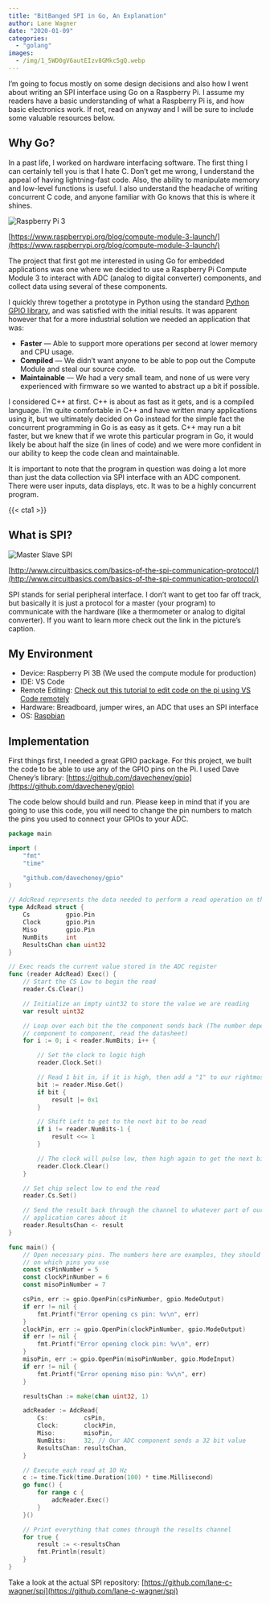 ```yaml
---
title: "BitBanged SPI in Go, An Explanation"
author: Lane Wagner
date: "2020-01-09"
categories: 
  - "golang"
images:
  - /img/1_5WD0gV6autEIzv8GMkc5gQ.webp
---
```


I’m going to focus mostly on some design decisions and also how I went about writing an SPI interface using Go on a Raspberry Pi. I assume my readers have a basic understanding of what a Raspberry Pi is, and how basic electronics work. If not, read on anyway and I will be sure to include some valuable resources below.

## Why Go?

In a past life, I worked on hardware interfacing software. The first thing I can certainly tell you is that I hate C. Don’t get me wrong, I understand the appeal of having lightning-fast code. Also, the ability to manipulate memory and low-level functions is useful. I also understand the headache of writing concurrent C code, and anyone familiar with Go knows that this is where it shines.

![Raspberry Pi 3](/img/1_l-OnL3gWfBBOTceP8V-vXw.jpeg)

[https://www.raspberrypi.org/blog/compute-module-3-launch/](https://www.raspberrypi.org/blog/compute-module-3-launch/)

The project that first got me interested in using Go for embedded applications was one where we decided to use a Raspberry Pi Compute Module 3 to interact with ADC (analog to digital converter) components, and collect data using several of these components.

I quickly threw together a prototype in Python using the standard [Python GPIO library](https://pypi.org/project/RPi.GPIO/), and was satisfied with the initial results. It was apparent however that for a more industrial solution we needed an application that was:

- **Faster** — Able to support more operations per second at lower memory and CPU usage.
- **Compiled** — We didn’t want anyone to be able to pop out the Compute Module and steal our source code.
- **Maintainable** — We had a very small team, and none of us were very experienced with firmware so we wanted to abstract up a bit if possible.

I considered C++ at first. C++ is about as fast as it gets, and is a compiled language. I’m quite comfortable in C++ and have written many applications using it, but we ultimately decided on Go instead for the simple fact the concurrent programming in Go is as easy as it gets. C++ may run a bit faster, but we knew that if we wrote this particular program in Go, it would likely be about half the size (in lines of code) and we were more confident in our ability to keep the code clean and maintainable.

It is important to note that the program in question was doing a lot more than just the data collection via SPI interface with an ADC component. There were user inputs, data displays, etc. It was to be a highly concurrent program.

{{< cta1 >}}

## What is SPI?

![Master Slave SPI](/img/1_5WD0gV6autEIzv8GMkc5gQ.png)

[http://www.circuitbasics.com/basics-of-the-spi-communication-protocol/](http://www.circuitbasics.com/basics-of-the-spi-communication-protocol/)

SPI stands for serial peripheral interface. I don’t want to get too far off track, but basically it is just a protocol for a master (your program) to communicate with the hardware (like a thermometer or analog to digital converter). If you want to learn more check out the link in the picture’s caption.

## My Environment

- Device: Raspberry Pi 3B (We used the compute module for production)
- IDE: VS Code
- Remote Editing: [Check out this tutorial to edit code on the pi using VS Code remotely](https://blog.technologee.co.uk/remote-editing-using-vs-code/)
- Hardware: Breadboard, jumper wires, an ADC that uses an SPI interface
- OS: [Raspbian](https://www.raspberrypi.org/downloads/)

## Implementation

First things first, I needed a great GPIO package. For this project, we built the code to be able to use any of the GPIO pins on the Pi. I used Dave Cheney’s library: [https://github.com/davecheney/gpio](https://github.com/davecheney/gpio)

The code below should build and run. Please keep in mind that if you are going to use this code, you will need to change the pin numbers to match the pins you used to connect your GPIOs to your ADC.

```go
package main

import (
	"fmt"
	"time"

	"github.com/davecheney/gpio"
)

// AdcRead represents the data needed to perform a read operation on the ADC component
type AdcRead struct {
	Cs          gpio.Pin
	Clock       gpio.Pin
	Miso        gpio.Pin
	NumBits     int
	ResultsChan chan uint32
}

// Exec reads the current value stored in the ADC register
func (reader AdcRead) Exec() {
	// Start the CS Low to begin the read
	reader.Cs.Clear()

	// Initialize an impty uint32 to store the value we are reading
	var result uint32

	// Loop over each bit the the component sends back (The number depends varies from
	// component to component, read the datasheet)
	for i := 0; i < reader.NumBits; i++ {

		// Set the clock to logic high
		reader.Clock.Set()

		// Read 1 bit in, if it is high, then add a "1" to our rightmost bit
		bit := reader.Miso.Get()
		if bit {
			result |= 0x1
		}

		// Shift Left to get to the next bit to be read
		if i != reader.NumBits-1 {
			result <<= 1
		}

		// The clock will pulse low, then high again to get the next bit
		reader.Clock.Clear()
	}

	// Set chip select low to end the read
	reader.Cs.Set()

	// Send the result back through the channel to whatever part of our
	// application cares about it
	reader.ResultsChan <- result
}

func main() {
	// Open necessary pins. The numbers here are examples, they should be changed based
	// on which pins you use
	const csPinNumber = 5
	const clockPinNumber = 6
	const misoPinNumber = 7

	csPin, err := gpio.OpenPin(csPinNumber, gpio.ModeOutput)
	if err != nil {
		fmt.Printf("Error opening cs pin: %v\n", err)
	}
	clockPin, err := gpio.OpenPin(clockPinNumber, gpio.ModeOutput)
	if err != nil {
		fmt.Printf("Error opening clock pin: %v\n", err)
	}
	misoPin, err := gpio.OpenPin(misoPinNumber, gpio.ModeInput)
	if err != nil {
		fmt.Printf("Error opening miso pin: %v\n", err)
	}

	resultsChan := make(chan uint32, 1)

	adcReader := AdcRead{
		Cs:          csPin,
		Clock:       clockPin,
		Miso:        misoPin,
		NumBits:     32, // Our ADC component sends a 32 bit value
		ResultsChan: resultsChan,
	}

	// Execute each read at 10 Hz
	c := time.Tick(time.Duration(100) * time.Millisecond)
	go func() {
		for range c {
			adcReader.Exec()
		}
	}()

	// Print everything that comes through the results channel
	for true {
		result := <-resultsChan
		fmt.Println(result)
	}
}
```

Take a look at the actual SPI repository: [https://github.com/lane-c-wagner/spi](https://github.com/lane-c-wagner/spi)
